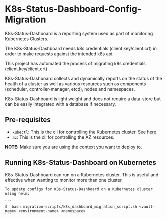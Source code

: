 # K8s-Status-Dashboard-Config-Migration

K8s-Status-Dashboard is a reporting system used as part of monitoring Kubernetes Clusters.

The K8s-Status-Dashboard needs k8s credentials (client.key/client.crt) in order to make requests against the intended k8s api. 

This project has automated the process of migrating k8s credentials (client.key/client.crt) 

K8s-Status-Dashboard collects and dynamically reports on the status of the health of a cluster as well as various resources such as components (scheduler, controller-manager, etcd), nodes and namespaces.

K8s-Status-Dashboard is light weight and does not require a data-store but can be easily integrated with a database if necessary. 

## Pre-requisites 

- `kubectl`: This is the cli for controlling the Kubernetes cluster. See [here](https://kubernetes.io/docs/user-guide/prereqs/).
- `az`: This is the cli for controlling the AZ resources.

**NOTE:** Make sure you are using the context you want to deploy to.
## Running K8s-Status-Dashboard on Kubernetes

K8s-Status-Dashboard can run on a Kubernetes cluster. This is useful and effective when wanting to monitor more than one cluster.

    To update configs for K8s-Status-Dashboard on a Kubernetes cluster using helm:

    ```
    $  bash migration-scripts/k8s_dashboard_migration_script.sh <vault-name> <environment-name> <namespace> 
    ```